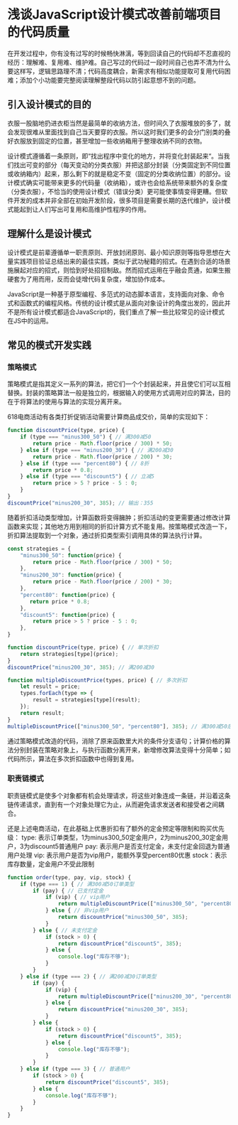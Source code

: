 # 浅谈JavaScript设计模式改善前端项目的代码质量

在开发过程中，你有没有过写的时候畅快淋漓，等到回读自己的代码却不忍直视的经历：理解难、复用难、维护难。自己写过的代码过一段时间自己也弄不清为什么要这样写，逻辑思路理不清；代码高度耦合，新需求有相似功能提取可复用代码困难；添加个小功能要完整阅读理解整段代码以防引起意想不到的问题。

## 引入设计模式的目的

衣服一股脑地扔进衣柜当然是最简单的收纳方法，但时间久了衣服堆放的多了，就会发现很难从里面找到自己当天要穿的衣服。所以这时我们更多的会分门别类的叠好衣服放到固定的位置，甚至增加一些收纳箱用于整理收纳不同的衣物。

设计模式遵循着一条原则，即“找出程序中变化的地方，并将变化封装起来“。当我们找出可变的部分（每天变动的分类衣服）并把这部分封装（分类固定到不同位置或收纳箱内）起来，那么剩下的就是稳定不变（固定的分类收纳位置）的部分。设计模式确实可能带来更多的代码量（收纳箱），或许也会给系统带来额外的复杂度（分类衣服），不恰当的使用设计模式（错误分类）更可能使事情变得更糟。但软件开发的成本并非全部在初始开发阶段，很多项目是需要长期的迭代维护，设计模式能起到让人们写出可复用和高维护性程序的作用。

## 理解什么是设计模式

设计模式是前辈遵循单一职责原则、开放封闭原则、最小知识原则等指导思想在大量实践项目验证总结出来的最佳实践，类似于武功秘籍的招式。在遇到合适的场景施展起对应的招式，则恰到好处招招制敌。然而招式运用在乎融会贯通，如果生搬硬套为了用而用，反而会徒增代码复杂度，增加协作成本。

JavaScript是一种基于原型编程、多范式的动态脚本语言，支持面向对象、命令式和函数式的编程风格。传统的设计模式是从面向对象设计的角度出发的，因此并不是所有设计模式都适合JavaScript的，我们重点了解一些比较常见的设计模式在JS中的运用。

## 常见的模式开发实践

### 策略模式
策略模式是指其定义一系列的算法，把它们一个个封装起来，并且使它们可以互相替换。封装的策略算法一般是独立的，根据输入的使用方式调用对应的算法，目的在于将算法的使用与算法的实现分离开来。

618电商活动有各类打折促销活动需要计算商品成交价，简单的实现如下：
```js
function discountPrice(type, price) {
    if (type === "minus300_50") { // 满300减50
        return price - Math.floor(price / 300) * 50;
    } else if (type === "minus200_30") { // 满200减30
        return price - Math.floor(price / 200) * 30;
    } else if (type === "percent80") { // 8折
        return price * 0.8;
    } else if (type === "discount5") { // 立减5
        return price > 5 ? price - 5 : 0;
    }
}
discountPrice("minus200_30", 385); // 输出：355
```

随着折扣活动类型增加，计算函数将变得臃肿；折扣活动的变更需要通过修改计算函数来实现；其他地方用到相同的折扣计算方式不能复用。按策略模式改造一下，折扣算法提取到一个对象，通过折扣类型索引调用具体的算法执行计算。

```js
const strategies = {
    "minus300_50": function(price) {
        return price - Math.floor(price / 300) * 50;
    },
    "minus200_30": function(price) {
        return price - Math.floor(price / 200) * 30;
    },
    "percent80": function(price) {
       return price * 0.8; 
    },
    "discount5": function(price) {
        return price > 5 ? price - 5 : 0;
    },
}

function discountPrice(type, price) { // 单次折扣
    return strategies[type](price);
}
discountPrice("minus200_30", 385); // 满200减30

function multipleDiscountPrice(types, price) { // 多次折扣
    let result = price;
    types.forEach(type => {
        result = strategies[type](result);
    });
    return result;
}
multipleDiscountPrice(["minus300_50", "percent80"], 385); // 满300减50后再打8折
```

通过策略模式改造的代码，消除了原来函数里大片的条件分支语句；计算价格的算法分别封装在策略对象上，与执行函数分离开来，新增修改算法变得十分简单；如代码所示，算法在多次折扣函数中也得到复用。

### 职责链模式

职责链模式是使多个对象都有机会处理请求，将这些对象连成一条链，并沿着这条链传递请求，直到有一个对象处理它为止，从而避免请求发送者和接受者之间耦合。

还是上述电商活动，在此基础上优惠折扣有了额外的定金预定等限制和购买优先级：
type: 表示订单类型，1为minus300_50定金用户，2为minus200_30定金用户，3为discount5普通用户
pay: 表示用户是否支付定金，未支付定金回退为普通用户处理
vip: 表示用户是否为vip用户，能额外享受percent80优惠
stock：表示库存数量，定金用户不受此限制
```js
function order(type, pay, vip, stock) {  
    if (type === 1) { // 满300减50订单类型
        if (pay) { // 已支付定金
            if (vip) { // vip用户
                return multipleDiscountPrice(["minus300_50", "percent80"], 385);
            } else { // 非vip用户
                return discountPrice("minus300_50", 385);
            }
        } else { // 未支付定金
            if (stock > 0) {
                return discountPrice("discount5", 385);
            } else {
                console.log("库存不够");
            }
        }
    } else if (type === 2) { // 满200减30订单类型
        if (pay) {
            if (vip) {
                return multipleDiscountPrice(["minus200_30", "percent80"], 385);
            } else {
                return discountPrice("minus200_30", 385);
            }
        } else {
            if (stock > 0) {
                return discountPrice("discount5", 385);
            } else {
                console.log("库存不够");
            }
        }
    } else if (type === 3) { // 普通用户
        if (stock > 0) {
            return discountPrice("discount5", 385);
        } else {
            console.log("库存不够");
        }
    }
}
```
